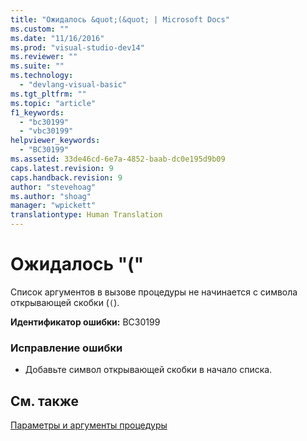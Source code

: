 ```yaml
---
title: "Ожидалось &quot;(&quot; | Microsoft Docs"
ms.custom: ""
ms.date: "11/16/2016"
ms.prod: "visual-studio-dev14"
ms.reviewer: ""
ms.suite: ""
ms.technology: 
  - "devlang-visual-basic"
ms.tgt_pltfrm: ""
ms.topic: "article"
f1_keywords: 
  - "bc30199"
  - "vbc30199"
helpviewer_keywords: 
  - "BC30199"
ms.assetid: 33de46cd-6e7a-4852-baab-dc0e195d9b09
caps.latest.revision: 9
caps.handback.revision: 9
author: "stevehoag"
ms.author: "shoag"
manager: "wpickett"
translationtype: Human Translation
---
```

# Ожидалось &quot;(&quot;
Список аргументов в вызове процедуры не начинается с символа открывающей скобки \(`(`\).  
  
 **Идентификатор ошибки:** BC30199  
  
### Исправление ошибки  
  
-   Добавьте символ открывающей скобки в начало списка.  
  
## См. также  
 [Параметры и аргументы процедуры](../../visual-basic/programming-guide/language-features/procedures/procedure-parameters-and-arguments.md)